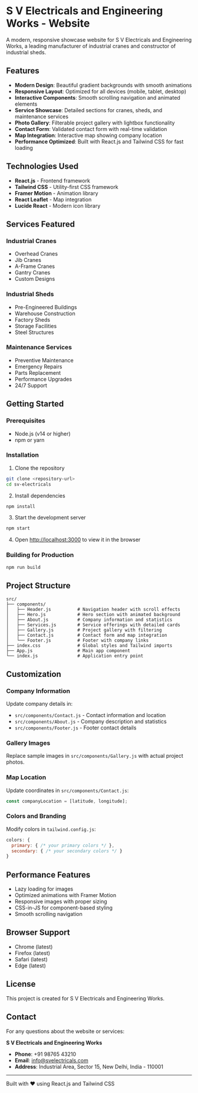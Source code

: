 # S V Electricals and Engineering Works - Website

A modern, responsive showcase website for S V Electricals and Engineering Works, a leading manufacturer of industrial cranes and constructor of industrial sheds.

## Features

- **Modern Design**: Beautiful gradient backgrounds with smooth animations
- **Responsive Layout**: Optimized for all devices (mobile, tablet, desktop)
- **Interactive Components**: Smooth scrolling navigation and animated elements
- **Service Showcase**: Detailed sections for cranes, sheds, and maintenance services
- **Photo Gallery**: Filterable project gallery with lightbox functionality
- **Contact Form**: Validated contact form with real-time validation
- **Map Integration**: Interactive map showing company location
- **Performance Optimized**: Built with React.js and Tailwind CSS for fast loading

## Technologies Used

- **React.js** - Frontend framework
- **Tailwind CSS** - Utility-first CSS framework
- **Framer Motion** - Animation library
- **React Leaflet** - Map integration
- **Lucide React** - Modern icon library

## Services Featured

### Industrial Cranes
- Overhead Cranes
- Jib Cranes  
- A-Frame Cranes
- Gantry Cranes
- Custom Designs

### Industrial Sheds
- Pre-Engineered Buildings
- Warehouse Construction
- Factory Sheds
- Storage Facilities
- Steel Structures

### Maintenance Services
- Preventive Maintenance
- Emergency Repairs
- Parts Replacement
- Performance Upgrades
- 24/7 Support

## Getting Started

### Prerequisites
- Node.js (v14 or higher)
- npm or yarn

### Installation

1. Clone the repository
```bash
git clone <repository-url>
cd sv-electricals
```

2. Install dependencies
```bash
npm install
```

3. Start the development server
```bash
npm start
```

4. Open [http://localhost:3000](http://localhost:3000) to view it in the browser

### Building for Production

```bash
npm run build
```

## Project Structure

```
src/
├── components/
│   ├── Header.js          # Navigation header with scroll effects
│   ├── Hero.js            # Hero section with animated background
│   ├── About.js           # Company information and statistics
│   ├── Services.js        # Service offerings with detailed cards
│   ├── Gallery.js         # Project gallery with filtering
│   ├── Contact.js         # Contact form and map integration
│   └── Footer.js          # Footer with company links
├── index.css              # Global styles and Tailwind imports
├── App.js                 # Main app component
└── index.js               # Application entry point
```

## Customization

### Company Information
Update company details in:
- `src/components/Contact.js` - Contact information and location
- `src/components/About.js` - Company description and statistics
- `src/components/Footer.js` - Footer contact details

### Gallery Images
Replace sample images in `src/components/Gallery.js` with actual project photos.

### Map Location
Update coordinates in `src/components/Contact.js`:
```javascript
const companyLocation = [latitude, longitude];
```

### Colors and Branding
Modify colors in `tailwind.config.js`:
```javascript
colors: {
  primary: { /* your primary colors */ },
  secondary: { /* your secondary colors */ }
}
```

## Performance Features

- Lazy loading for images
- Optimized animations with Framer Motion
- Responsive images with proper sizing
- CSS-in-JS for component-based styling
- Smooth scrolling navigation

## Browser Support

- Chrome (latest)
- Firefox (latest)
- Safari (latest)
- Edge (latest)

## License

This project is created for S V Electricals and Engineering Works.

## Contact

For any questions about the website or services:

**S V Electricals and Engineering Works**
- **Phone**: +91 98765 43210
- **Email**: info@svelectricals.com
- **Address**: Industrial Area, Sector 15, New Delhi, India - 110001

---

Built with ❤️ using React.js and Tailwind CSS
